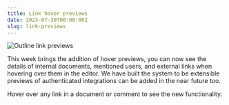 ```yaml
---
title: Link hover previews
date: 2023-07-30T00:00:00Z
slug: link-previews
---
```


![Outline link previews](/images/link-previews.png)

This week brings the addition of hover previews, you can now see the details
of internal documents, mentioned users, and external links when hovering over
them in the editor. We have built the system to be extensible previews of
authenticated integrations can be added in the near future too.

Hover over any link in a document or comment to see the new functionality.
